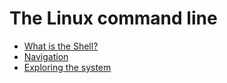 # The Linux command line

- [What is the Shell?](shell.md)
- [Navigation](navigation.md)
- [Exploring the system](explore.md)

